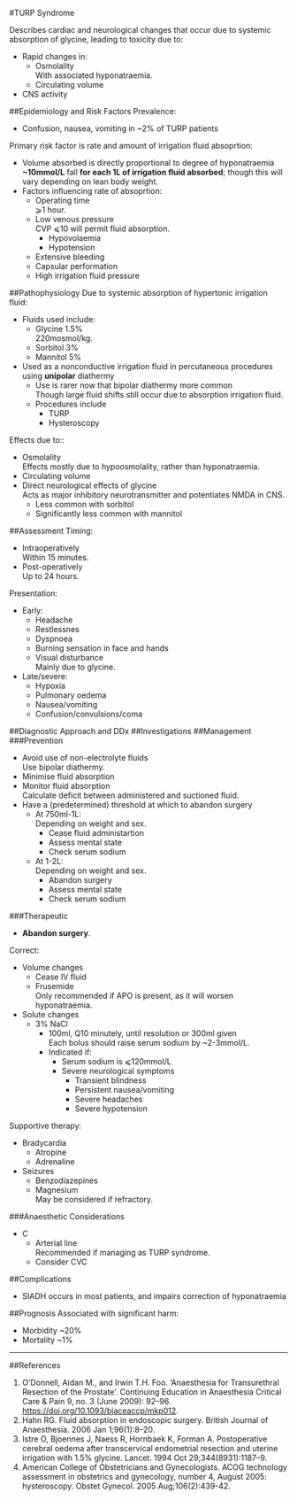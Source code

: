 #TURP Syndrome

Describes cardiac and neurological changes that occur due to systemic absorption of glycine, leading to toxicity due to:
* Rapid changes in:
	* Osmolality  
	With associated hyponatraemia.
	* Circulating volume
* CNS activity  

##Epidemiology and Risk Factors
Prevalence:
* Confusion, nausea, vomiting in ~2% of TURP patients


Primary risk factor is rate and amount of irrigation fluid absoprtion:
* Volume absorbed is directly proportional to degree of hyponatraemia  
**~10mmol/L** fall **for each 1L of irrigation fluid absorbed**; though this will vary depending on lean body weight.
* Factors influencing rate of absoprtion:
	* Operating time  
	⩾1 hour.
	* Low venous pressure  
	CVP ⩽10 will permit fluid absorption.
		* Hypovolaemia
		* Hypotension  
	* Extensive bleeding
	* Capsular performation
	* High irrigation fluid pressure


##Pathophysiology
Due to systemic absorption of hypertonic irrigation fluid:
* Fluids used include:
	* Glycine 1.5%  
	220mosmol/kg.
	* Sorbitol 3%
	* Mannitol 5%
* Used as a nonconductive irrigation fluid in percutaneous procedures using **unipolar** diathermy
	* Use is rarer now that bipolar diathermy more common  
	Though large fluid shifts still occur due to absorption irrigation fluid.
	* Procedures include
		* TURP
		* Hysteroscopy

Effects due to::
* Osmolality  
Effects mostly due to hypoosmolality, rather than hyponatraemia.
* Circulating volume
* Direct neurological effects of glycine  
Acts as major inhibitory neurotransmitter and potentiates NMDA in CNS.
	* Less common with sorbitol
	* Significantly less common with mannitol

##Assessment
Timing:
* Intraoperatively  
Within 15 minutes.
* Post-operatively  
Up to 24 hours.

Presentation:
* Early:
	* Headache
	* Restlessnes
	* Dyspnoea
	* Burning sensation in face and hands
	* Visual disturbance  
	Mainly due to glycine.
* Late/severe:
	* Hypoxia
	* Pulmonary oedema
	* Nausea/vomiting
	* Confusion/convulsions/coma


##Diagnostic Approach and DDx
##Investigations
##Management
###Prevention
* Avoid use of non-electrolyte fluids  
Use bipolar diathermy.
* Minimise fluid absorption
* Monitor fluid absorption  
Calculate deficit between administered and suctioned fluid.
* Have a (predetermined) threshold at which to abandon surgery
	* At 750ml-1L:  
	Depending on weight and sex.
		* Cease fluid administartion
		* Assess mental state
		* Check serum sodium
	* At 1-2L:  
	Depending on weight and sex.
		* Abandon surgery
		* Assess mental state
		* Check serum sodium


###Therapeutic
* **Abandon surgery**.

Correct:
* Volume changes
	* Cease IV fluid
	* Frusemide  
	Only recommended if APO is present, as it will worsen hyponatraemia.
* Solute changes
	* 3% NaCl  
		* 100ml, Q10 minutely, until resolution or 300ml given  
		Each bolus should raise serum sodium by ~2-3mmol/L.
		* Indicated if:
			* Serum sodium is ⩽120mmol/L
			* Severe neurological symptoms
				* Transient blindness
				* Persistent nausea/vomiting
				* Severe headaches
				* Severe hypotension


Supportive therapy:
* Bradycardia  
	* Atropine
	* Adrenaline
* Seizures  
	* Benzodiazepines
	* Magnesium  
	May be considered if refractory.

###Anaesthetic Considerations
* C
	* Arterial line  
	Recommended if managing as TURP syndrome.
	* Consider CVC
	
##Complications
* SIADH occurs in most patients, and impairs correction of hyponatraemia

##Prognosis
Associated with significant harm:
* Morbidity ~20%
* Mortality ~1%


---
##References
1. O’Donnell, Aidan M., and Irwin T.H. Foo. ‘Anaesthesia for Transurethral Resection of the Prostate’. Continuing Education in Anaesthesia Critical Care & Pain 9, no. 3 (June 2009): 92–96. https://doi.org/10.1093/bjaceaccp/mkp012.
2. Hahn RG. Fluid absorption in endoscopic surgery. British Journal of Anaesthesia. 2006 Jan 1;96(1):8–20. 
3. Istre O, Bjoennes J, Naess R, Hornbaek K, Forman A. Postoperative cerebral oedema after transcervical endometrial resection and uterine irrigation with 1.5% glycine. Lancet. 1994 Oct 29;344(8931):1187–9. 
4. American College of Obstetricians and Gynecologists. ACOG technology assessment in obstetrics and gynecology, number 4, August 2005: hysteroscopy. Obstet Gynecol. 2005 Aug;106(2):439-42.